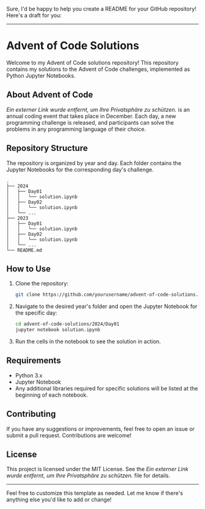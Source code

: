 Sure, I'd be happy to help you create a README for your GitHub repository! Here's a draft for you:

---

# Advent of Code Solutions

Welcome to my Advent of Code solutions repository! This repository contains my solutions to the Advent of Code challenges, implemented as Python Jupyter Notebooks.

## About Advent of Code

*Ein externer Link wurde entfernt, um Ihre Privatsphäre zu schützen.* is an annual coding event that takes place in December. Each day, a new programming challenge is released, and participants can solve the problems in any programming language of their choice.

## Repository Structure

The repository is organized by year and day. Each folder contains the Jupyter Notebooks for the corresponding day's challenge.

```
.
├── 2024
│   ├── Day01
│   │   └── solution.ipynb
│   ├── Day02
│   │   └── solution.ipynb
│   └── ...
├── 2023
│   ├── Day01
│   │   └── solution.ipynb
│   ├── Day02
│   │   └── solution.ipynb
│   └── ...
└── README.md
```

## How to Use

1. Clone the repository:
    ```bash
    git clone https://github.com/yourusername/advent-of-code-solutions.git
    ```

2. Navigate to the desired year's folder and open the Jupyter Notebook for the specific day:
    ```bash
    cd advent-of-code-solutions/2024/Day01
    jupyter notebook solution.ipynb
    ```

3. Run the cells in the notebook to see the solution in action.

## Requirements

- Python 3.x
- Jupyter Notebook
- Any additional libraries required for specific solutions will be listed at the beginning of each notebook.

## Contributing

If you have any suggestions or improvements, feel free to open an issue or submit a pull request. Contributions are welcome!

## License

This project is licensed under the MIT License. See the *Ein externer Link wurde entfernt, um Ihre Privatsphäre zu schützen.* file for details.

---

Feel free to customize this template as needed. Let me know if there's anything else you'd like to add or change!
